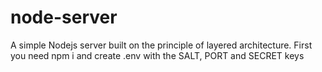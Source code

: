 # node-server
A simple Nodejs server built on the principle of layered architecture.
First you need npm i and create .env with the SALT, PORT and SECRET keys
